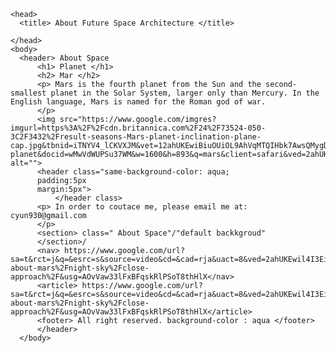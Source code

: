 <!DOCTYPE html>
    <head> 
      <title> About Future Space Architecture </title>

    </head>    
    <body>
      <header> About Space
          <h1> Planet </h1>
          <h2> Mar </h2>
          <p> Mars is the fourth planet from the Sun and the second-smallest planet in the Solar System, larger only than Mercury. In the English language, Mars is named for the Roman god of war.
          </p>
          <img src="https://www.google.com/imgres?imgurl=https%3A%2F%2Fcdn.britannica.com%2F24%2F73524-050-3C2F3432%2Fresult-seasons-Mars-planet-inclination-plane-cap.jpg&tbnid=iTNYV4_lCKVXJM&vet=12ahUKEwiBiuOUiOL9AhVqMTQIHbk7AwsQMygDegUIARDpAQ..i&imgrefurl=https%3A%2F%2Fwww.britannica.com%2Fplace%2FMars-planet&docid=wMwVdWUPSu37WM&w=1600&h=893&q=mars&client=safari&ved=2ahUKEwiBiuOUiOL9AhVqMTQIHbk7AwsQMygDegUIARDpAQ" alt="">
          <header class="same-background-color: aqua;
          padding:5px
          margin:5px">
              </header class>
          <p> In order to coutace me, please email me at: cyun930@gmail.com 
          </p>
          <section> class=" About Space"/"default backkgroud"
          </section>/
          <nav> https://www.google.com/url?sa=t&rct=j&q=&esrc=s&source=video&cd=&cad=rja&uact=8&ved=2ahUKEwil4I3EiOL9AhWVMX0KHT2sDg4QuAJ6BAgHEAU&url=https%3A%2F%2Fmars.nasa.gov%2Fall-about-mars%2Fnight-sky%2Fclose-approach%2F&usg=AOvVaw33lFxBFqskRlPSoT8thHlX</nav>
          <article> https://www.google.com/url?sa=t&rct=j&q=&esrc=s&source=video&cd=&cad=rja&uact=8&ved=2ahUKEwil4I3EiOL9AhWVMX0KHT2sDg4QuAJ6BAgHEAU&url=https%3A%2F%2Fmars.nasa.gov%2Fall-about-mars%2Fnight-sky%2Fclose-approach%2F&usg=AOvVaw33lFxBFqskRlPSoT8thHlX</article>
          <footer> All right reserved. background-color : aqua </footer>
          </header>
      </body>
  </html>    
    
